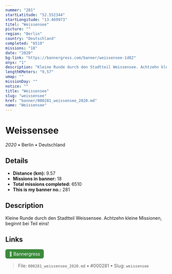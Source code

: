 ```yaml
---
nummer: "281"
startLatitude: "52.552344"
startLongitude: "13.469973"
titel: "Weissensee"
picture: ""
region: "Berlin"
country: "Deutschland"
completed: "6510"
missions: "18"
date: "2020"
bg-link: "https://bannergress.com/banner/weissensee-1d82"
onyx: "1"
description: "Kleine Runde durch den Stadtteil Weissensee. Achtzehn kleine Missionen, beginnt bei Teil eins!"
lengthKMeters: "9,57"
umap: ""
missionDay: ""
notice: ""
title: "Weissensee"
slug: "weissensee"
href: "banner/000281_weissensee_2020.md"
name: "Weissensee"
---
```

# Weissensee

*2020* • Berlin • Deutschland





## Details
- **Distance (km):** 9.57
- **Missions in banner:** 18
- **Total missions completed:** 6510
- **This is my banner no.:** 281



## Description
Kleine Runde durch den Stadtteil Weissensee. Achtzehn kleine Missionen, beginnt bei Teil eins!



## Links
<a href="https://bannergress.com/banner/weissensee-1d82" target="_blank" style="display:inline-block;margin-right:8px;padding:6px 12px;background:#3c8b3c;color:#fff;text-decoration:none;border-radius:6px;">🔗 Bannergress</a>



> File: `000281_weissensee_2020.md`
> • #000281
> • Slug: `weissensee`
